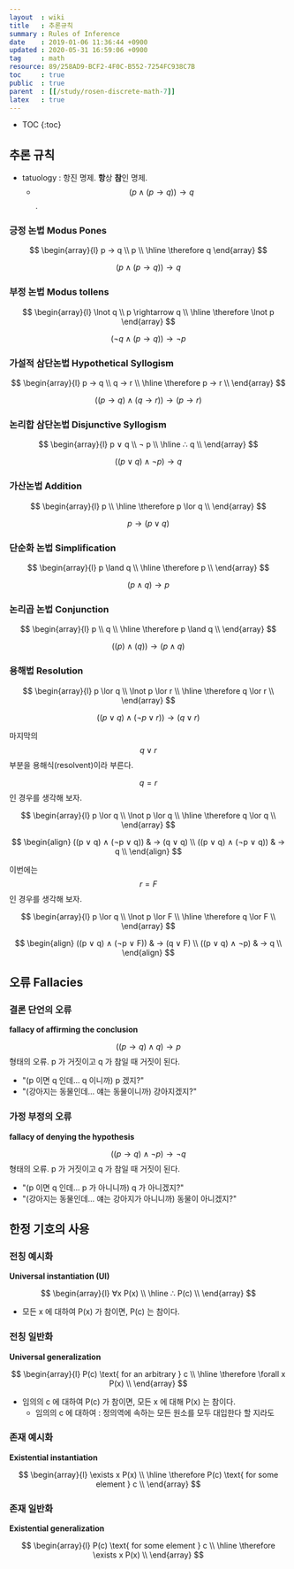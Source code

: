 ```yaml
---
layout  : wiki
title   : 추론규칙
summary : Rules of Inference
date    : 2019-01-06 11:36:44 +0900
updated : 2020-05-31 16:59:06 +0900
tag     : math
resource: 89/258AD9-BCF2-4F0C-B552-7254FC938C7B
toc     : true
public  : true
parent  : [[/study/rosen-discrete-math-7]]
latex   : true
---
```

* TOC
{:toc}

## 추론 규칙

* tatuology : 항진 명제. **항**상 **참**인 명제.
    * $$ (p ∧ ( p → q )) → q $$.

### 긍정 논법 Modus Pones

$$
\begin{array}{l}
    p → q \\
    p \\
    \hline
    \therefore q
\end{array}
$$

$$ (p ∧ (p → q)) → q $$

### 부정 논법 Modus tollens

$$
\begin{array}{l}
    \lnot q \\
    p \rightarrow q \\
    \hline
    \therefore \lnot p
\end{array}
$$

$$ ( ¬ q ∧ (p → q)) → ¬ p $$

### 가설적 삼단논법 Hypothetical Syllogism

$$
\begin{array}{l}
    p → q \\
    q → r \\
    \hline
    \therefore p → r \\
\end{array}
$$

$$ ((p → q) ∧ (q → r)) → (p → r) $$

### 논리합 삼단논법 Disjunctive Syllogism

$$
\begin{array}{l}
    p ∨ q \\
    ¬ p \\
    \hline
    ∴ q \\
\end{array}
$$

$$ ((p ∨ q) ∧ ¬p) → q $$

### 가산논법 Addition

$$
\begin{array}{l}
    p \\
    \hline
    \therefore p \lor q \\
\end{array}
$$

$$ p → (p ∨ q) $$

### 단순화 논법 Simplification

$$
\begin{array}{l}
    p \land q \\
    \hline
    \therefore p \\
\end{array}
$$

$$ ( p \land q ) \rightarrow p $$

### 논리곱 논법 Conjunction

$$
\begin{array}{l}
    p \\
    q \\
    \hline
    \therefore p \land q \\
\end{array}
$$

$$ ( (p) \land (q) ) \rightarrow (p \land q) $$

### 용해법 Resolution

$$
\begin{array}{l}
    p \lor q \\
    \lnot p \lor r \\
    \hline
    \therefore q \lor r \\
\end{array}
$$

$$ ((p ∨ q) ∧ (¬p ∨ r)) → (q ∨ r) $$

마지막의 $$ q ∨ r $$ 부분을 용해식(resolvent)이라 부른다.

$$ q = r $$ 인 경우를 생각해 보자.

$$
\begin{array}{l}
    p \lor q \\
    \lnot p \lor q \\
    \hline
    \therefore q \lor q \\
\end{array}
$$

$$
\begin{align}
((p ∨ q) ∧ (¬p ∨ q)) & → (q ∨ q) \\
((p ∨ q) ∧ (¬p ∨ q)) & → q \\
\end{align}
$$

이번에는 $$ r = F $$ 인 경우를 생각해 보자.

$$
\begin{array}{l}
    p \lor q \\
    \lnot p \lor F \\
    \hline
    \therefore q \lor F \\
\end{array}
$$

$$
\begin{align}
((p ∨ q) ∧ (¬p ∨ F)) & → (q ∨ F) \\
((p ∨ q) ∧ ¬p) & → q \\
\end{align}
$$

## 오류 Fallacies

### 결론 단언의 오류

**fallacy of affirming the conclusion**

$$ ((p → q) ∧ q) → p $$ 형태의 오류. p 가 거짓이고 q 가 참일 때 거짓이 된다.

* "(p 이면 q 인데... q 이니까) p 겠지?"
* "(강아지는 동물인데... 얘는 동물이니까) 강아지겠지?"

### 가정 부정의 오류

**fallacy of denying the hypothesis**

$$  ((p → q) ∧ ¬p) → ¬q $$ 형태의 오류. p 가 거짓이고 q 가 참일 때 거짓이 된다.

* "(p 이면 q 인데... p 가 아니니까) q 가 아니겠지?"
* "(강아지는 동물인데... 얘는 강아지가 아니니까) 동물이 아니겠지?"

## 한정 기호의 사용

### 전칭 예시화

**Universal instantiation (UI)**

$$
\begin{array}{l}
    ∀x P(x) \\
    \hline
    ∴ P(c) \\
\end{array}
$$

* 모든 x 에 대하여 P(x) 가 참이면, P(c) 는 참이다.

### 전칭 일반화

**Universal generalization**

$$
\begin{array}{l}
    P(c) \text{ for an arbitrary } c \\
    \hline
    \therefore \forall x P(x) \\
\end{array}
$$

* 임의의 c 에 대하여 P(c) 가 참이면, 모든 x 에 대해 P(x) 는 참이다.
    * 임의의 c 에 대하여 : 정의역에 속하는 모든 원소를 모두 대입한다 할 지라도

### 존재 예시화

**Existential instantiation**

$$
\begin{array}{l}
    \exists x P(x) \\
    \hline
    \therefore P(c) \text{ for some element } c \\
\end{array}
$$

### 존재 일반화

**Existential generalization**

$$
\begin{array}{l}
    P(c) \text{ for some element } c \\
    \hline
    \therefore \exists x P(x) \\
\end{array}
$$
